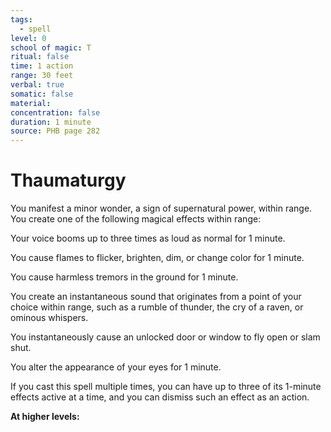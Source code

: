 ```yaml
---
tags:
  - spell
level: 0
school of magic: T
ritual: false
time: 1 action
range: 30 feet
verbal: true
somatic: false
material: 
concentration: false
duration: 1 minute
source: PHB page 282
---
```

# Thaumaturgy
You manifest a minor wonder, a sign of supernatural power, within range. You create one of the following magical effects within range:

Your voice booms up to three times as loud as normal for 1 minute.

You cause flames to flicker, brighten, dim, or change color for 1 minute.

You cause harmless tremors in the ground for 1 minute.

You create an instantaneous sound that originates from a point of your choice within range, such as a rumble of thunder, the cry of a raven, or ominous whispers.

You instantaneously cause an unlocked door or window to fly open or slam shut.

You alter the appearance of your eyes for 1 minute.

If you cast this spell multiple times, you can have up to three of its 1-minute effects active at a time, and you can dismiss such an effect as an action.

**At higher levels:** 